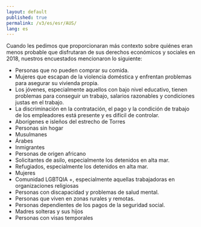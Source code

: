 ```yaml
---
layout: default
published: true
permalink: /v3/es/esr/AUS/
lang: es
---
```


Cuando les pedimos que proporcionaran más contexto sobre quiénes eran menos probable que disfrutaran de sus derechos económicos y sociales en 2018, nuestros encuestados mencionaron lo siguiente:

- Personas que no pueden comprar su comida.
- Mujeres que escapan de la violencia doméstica y enfrentan problemas para asegurar su vivienda propia.
- Los jóvenes, especialmente aquellos con bajo nivel educativo, tienen problemas para conseguir un trabajo, salarios razonables y condiciones justas en el trabajo.
- La discriminación en la contratación, el pago y la condición de trabajo de los empleadores está presente y es difícil de controlar.
- Aborígenes e isleños del estrecho de Torres
- Personas sin hogar
- Musulmanes
- Árabes
- Inmigrantes
- Personas de origen africano
- Solicitantes de asilo, especialmente los detenidos en alta mar.
- Refugiados, especialmente los detenidos en alta mar.
- Mujeres
- Comunidad LGBTQIA +, especialmente aquellas trabajadoras en organizaciones religiosas
- Personas con discapacidad y problemas de salud mental.
- Personas que viven en zonas rurales y remotas.
- Personas dependientes de los pagos de la seguridad social.
- Madres solteras y sus hijos
- Personas con visas temporales

